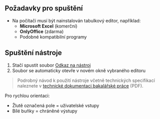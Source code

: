 ## Požadavky pro spuštění

- Na počítači musí být nainstalován tabulkový editor, například:
  - **Microsoft Excel** (komerční)
  - **OnlyOffice** (zdarma)
  - Podobné kompatibilní programy

## Spuštění nástroje

1. Stačí spustit soubor [Odkaz na nástroj](nastroj.xlsx)
2. Soubor se automaticky otevře v novém okně vybraného editoru

> Podrobný návod k použití nástroje včetně technických specifikací naleznete v [technické dokumentaci bakalářské práce](bp_Jelinek.pdf) (PDF).

Pro rychlou orientaci:
- Žlutě označená pole = uživatelské vstupy
- Bílé buňky = chráněné výstupy
